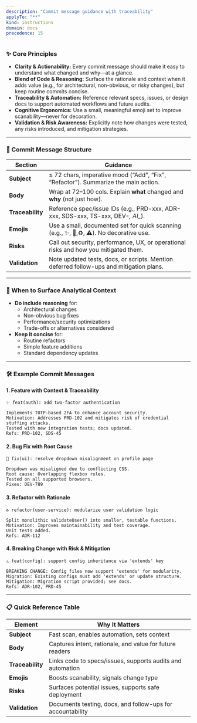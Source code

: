 ```yaml
---
description: "Commit message guidance with traceability"
applyTo: "**"
kind: instructions
domain: docs
precedence: 15
---
```


### ✨ Core Principles

- **Clarity & Actionability:** Every commit message should make it easy to understand what changed and why—at a glance.
- **Blend of Code & Reasoning:** Surface the rationale and context when it adds value (e.g., for architectural, non-obvious, or risky changes), but keep routine commits concise.
- **Traceability & Automation:** Reference relevant specs, issues, or design docs to support automated workflows and future audits.
- **Cognitive Ergonomics:** Use a small, meaningful emoji set to improve scanability—never for decoration.
- **Validation & Risk Awareness:** Explicitly note how changes were tested, any risks introduced, and mitigation strategies.

---

### 📝 Commit Message Structure

| Section         | Guidance                                                                                   |
|-----------------|-------------------------------------------------------------------------------------------|
| **Subject**     | ≤ 72 chars, imperative mood (“Add”, “Fix”, “Refactor”). Summarize the main action.        |
| **Body**        | Wrap at 72–100 cols. Explain **what** changed and **why** (not just how).                 |
| **Traceability**| Reference spec/issue IDs (e.g., PRD-xxx, ADR-xxx, SDS-xxx, TS-xxx, DEV-*, AI_*).         |
| **Emojis**      | Use a small, documented set for quick scanning (e.g., ✨, 🐛,♻️, ⚠️). No decorative use.  |
| **Risks**       | Call out security, performance, UX, or operational risks and how you mitigated them.      |
| **Validation**  | Note updated tests, docs, or scripts. Mention deferred follow-ups and mitigation plans.   |

---

### 🧠 When to Surface Analytical Context

- **Do include reasoning** for:
  - Architectural changes
  - Non-obvious bug fixes
  - Performance/security optimizations
  - Trade-offs or alternatives considered
- **Keep it concise** for:
  - Routine refactors
  - Simple feature additions
  - Standard dependency updates

---

### 🛠️ Example Commit Messages

#### 1. Feature with Context & Traceability

```
✨ feat(auth): add two-factor authentication

Implements TOTP-based 2FA to enhance account security.
Motivation: Addresses PRD-102 and mitigates risk of credential stuffing attacks.
Tested with new integration tests; docs updated.
Refs: PRD-102, SDS-45
```

#### 2. Bug Fix with Root Cause

```
🐛 fix(ui): resolve dropdown misalignment on profile page

Dropdown was misaligned due to conflicting CSS.
Root cause: Overlapping flexbox rules.
Tested on all supported browsers.
Fixes: DEV-789
```

#### 3. Refactor with Rationale

```
♻️ refactor(user-service): modularize user validation logic

Split monolithic validateUser() into smaller, testable functions.
Motivation: Improves maintainability and test coverage.
Unit tests added.
Refs: ADR-112
```

#### 4. Breaking Change with Risk & Mitigation

```
⚠️ feat(config): support config inheritance via 'extends' key

BREAKING CHANGE: Config files now support 'extends' for modularity.
Migration: Existing configs must add 'extends' or update structure.
Mitigation: Migration script provided; see docs.
Refs: ADR-102, PRD-45
```

---

### 📋 Quick Reference Table

| Element         | Why It Matters                                                                                 |
|-----------------|-----------------------------------------------------------------------------------------------|
| **Subject**     | Fast scan, enables automation, sets context                                                    |
| **Body**        | Captures intent, rationale, and value for future readers                                       |
| **Traceability**| Links code to specs/issues, supports audits and automation                                     |
| **Emojis**      | Boosts scanability, signals change type                                                        |
| **Risks**       | Surfaces potential issues, supports safe deployment                                            |
| **Validation**  | Documents testing, docs, and follow-ups for accountability                                     |

